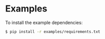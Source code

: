 # Examples

To install the example dependencies:

```bash
$ pip install -r examples/requirements.txt
```
